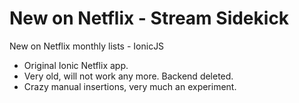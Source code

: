 # New on Netflix - Stream Sidekick
New on Netflix monthly lists - IonicJS

- Original Ionic Netflix app.
- Very old, will not work any more. Backend deleted.
- Crazy manual insertions, very much an experiment.
